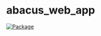 # abacus_web_app

[![Package](https://github.com/DL-USAF/abacus_web_app/actions/workflows/pylint.yaml/badge.svg)](https://github.com/DL-USAF/abacus_web_app/actions/workflows/pylint.yaml)